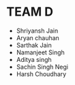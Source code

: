 # TEAM D

* Shriyansh Jain
* Aryan chauhan
* Sarthak Jain
* Namanjeet Singh
* Aditya singh
* Sachin Singh Negi
* Harsh Choudhary